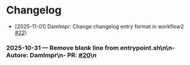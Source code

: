 # Changelog

- [2025-11-01] DamImpr: Change changelog entry format in workflow2 [#22](https://github.com/DamImpr/cache-multi-layer/pull/22)\ 

### 2025-10-31 — Remove blank line from entrypoint.sh\n\n- **Autore:** DamImpr\n- **PR:** [#20](https://github.com/DamImpr/cache-multi-layer/pull/20)\n
